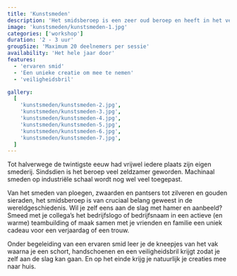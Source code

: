 ```yaml
---
title: 'Kunstsmeden'
description: 'Het smidsberoep is een zeer oud beroep en heeft in het verleden vele werkstukken voortgebracht.'
image: 'kunstsmeden/kunstsmeden-1.jpg'
categories: ['workshop']
duration: '2 - 3 uur'
groupSize: 'Maximum 20 deelnemers per sessie'
availability: 'Het hele jaar door'
features:
  - 'ervaren smid'
  - 'Een unieke creatie om mee te nemen'
  - 'veiligheidsbril'

gallery:
  [
    'kunstsmeden/kunstsmeden-2.jpg',
    'kunstsmeden/kunstsmeden-3.jpg',
    'kunstsmeden/kunstsmeden-4.jpg',
    'kunstsmeden/kunstsmeden-5.jpg',
    'kunstsmeden/kunstsmeden-6.jpg',
    'kunstsmeden/kunstsmeden-7.jpg',
  ]
---
```


Tot halverwege de twintigste eeuw had vrijwel iedere plaats zijn eigen smederij. Sindsdien is het beroep veel zeldzamer geworden. Machinaal smeden op industriële schaal wordt nog wel veel toegepast.

Van het smeden van ploegen, zwaarden en pantsers tot zilveren en gouden sieraden, het smidsberoep is van cruciaal belang geweest in de wereldgeschiedenis.
Wil je zelf eens aan de slag met hamer en aanbeeld? Smeed met je collega’s het bedrijfslogo of bedrijfsnaam in een actieve (en warme) teambuilding of maak samen met je vrienden en familie een uniek cadeau voor een verjaardag of een trouw.

Onder begeleiding van een ervaren smid leer je de kneepjes van het vak waarna je een schort, handschoenen en een veiligheidsbril krijgt zodat je zelf aan de slag kan gaan. En op het einde krijg je natuurlijk je creaties mee naar huis.
